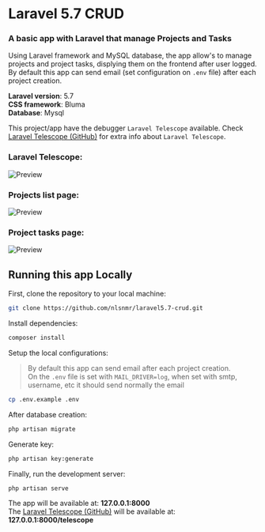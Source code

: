 # Laravel 5.7 CRUD

### A basic app with Laravel that manage Projects and Tasks
Using Laravel framework and MySQL database, the app allow's to manage projects and project tasks, displying them on the frontend after user logged.  
By default this app can send email (set configuration on `.env` file) after each project creation.  

__Laravel version__: 5.7  
__CSS framework__: Bluma  
__Database__: Mysql  


This project/app have the debugger `Laravel Telescope` available. Check [Laravel Telescope (GitHub)](https://github.com/laravel/telescope "Telescope (GitHub)") for extra info about `Laravel Telescope`.

### __Laravel Telescope:__
![Preview](https://monosnap.com/image/czTqOEboYWKrFhXlbVLgsbcODAgCJ5.png)

### __Projects list page:__
![Preview](https://monosnap.com/image/OwCVNDLjp2HzDTLQ41pXi24X5fgPOp.png)

### __Project tasks page:__
![Preview](https://monosnap.com/image/Ow7VHcjbYaWvTyqR15dBQrVdjRmyq6.png)

## Running this app Locally

First, clone the repository to your local machine:

```bash
git clone https://github.com/nlsnmr/laravel5.7-crud.git
```

Install dependencies:
```bash
composer install
```

Setup the local configurations:
> By default this app can send email after each project creation.  
> On the `.env` file is set with `MAIL_DRIVER=log`, when set with smtp, username, etc it should send normally the email
```bash
cp .env.example .env
```

After database creation:
```bash
php artisan migrate
```

Generate key:
```bash
php artisan key:generate
````

Finally, run the development server:

```bash
php artisan serve
```

The app will be available at: **127.0.0.1:8000**  
The [Laravel Telescope (GitHub)](https://github.com/laravel/telescope "Telescope (GitHub)") will be available at: **127.0.0.1:8000/telescope**

